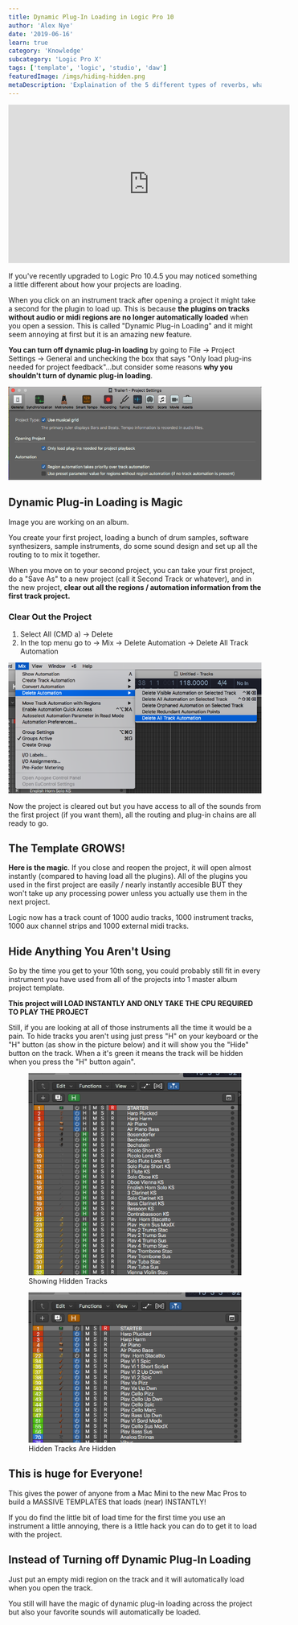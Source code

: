 ```yaml
---
title: Dynamic Plug-In Loading in Logic Pro 10
author: 'Alex Nye'
date: '2019-06-16'
learn: true
category: 'Knowledge'
subcategory: 'Logic Pro X'
tags: ['template', 'logic', 'studio', 'daw']
featuredImage: /imgs/hiding-hidden.png
metaDescription: 'Explaination of the 5 different types of reverbs, what they sound like, and when to chooose a certain reverb.'
---
```

<iframe width="560" height="315" src="https://www.youtube-nocookie.com/embed/_VHkfcC0eAc" frameborder="0" allow="accelerometer; autoplay; encrypted-media; gyroscope; picture-in-picture" allowfullscreen></iframe>


If you've recently upgraded to Logic Pro 10.4.5 you may noticed something a little different about how your projects are loading. 

When you click on an instrument track after opening a project it might take a second for the plugin to load up. This is because **the plugins on tracks without audio or midi regions are no longer automatically loaded** when you open a session. This is called "Dynamic Plug-in Loading" and it might seem annoying at first but it is an amazing new feature. 

**You can turn off dynamic plug-in loading** by going to File -> Project Settings -> General and unchecking the box that says "Only load plug-ins needed for project feedback"...but consider some reasons **why you shouldn't turn of dynamic plug-in loading**. 

<img src="./turn-off-dynamic.png" alt="menu option for turning of dynamic plug-in-loading" />



## Dynamic Plug-in Loading is Magic

Image you are working on an album. 

You create your first project, loading a bunch of drum samples, software synthesizers, sample instruments, do some sound design and set up all the routing to to mix it together. 

When you move on to your second project, you can take your first project, do a "Save As" to a new project (call it Second Track or whatever), and in the new project, **clear out all the regions / automation information from the first track project.**

### Clear Out the Project 

1. Select All (CMD a) -> Delete 
2. In the top menu go to -> Mix -> Delete Automation -> Delete All Track Automation

<img src="./delete_automation.png" alt="menu option to delete automation in logic pro x" />

Now the project is cleared out but you have access to all of the sounds from the first project (if you want them), all the routing and plug-in chains are all ready to go.

## The Template GROWS!

**Here is the magic**. If you close and reopen the project, it will open almost instantly (compared to having load all the plugins). All of the plugins you used in the first project are easily / nearly instantly accesible BUT they won't take up any processing power unless you actually use them in the next project.

Logic now has a track count of 1000 audio tracks, 1000 instrument tracks, 1000 aux channel strips and 1000 external midi tracks. 

## Hide Anything You Aren't Using

So by the time you get to your 10th song, you could probably still fit in every instrument you have used from all of the projects into 1 master album project template. 

**This project will LOAD INSTANTLY AND ONLY TAKE THE CPU REQUIRED TO PLAY THE PROJECT** 

Still, if you are looking at all of those instruments all the time it would be a pain. To hide tracks you aren't using just press "H" on your keyboard or the "H" button (as show in the picture below) and it will show you the "Hide" button on the track. When a it's green it means the track will be hidden when you press the "H" button again". 

<!-- <img src="./showing-hidden.png" alt="showing the hiding button"> -->
<figure class="image">
  <img src="./showing-hidden.png" alt="showing the hiding button">
  <figcaption>Showing Hidden Tracks</figcaption>
</figure>
<figure class="image">
  <img src="./hiding-hidden.png" alt="hiding the hiding button">
  <figcaption>Hidden Tracks Are Hidden</figcaption>
</figure>

## This is huge for Everyone!

This gives the power of anyone from a Mac Mini to the new Mac Pros to build a MASSIVE TEMPLATES that loads (near) INSTANTLY!

If you do find the little bit of load time for the first time you use an instrument a little annoying, there is a little hack you can do to get it to load with the project.

## Instead of Turning off Dynamic Plug-In Loading
 
Just put an empty midi region on the track and it will automatically load when you open the track.

You still will have the magic of dynamic plug-in loading across the project but also your favorite sounds will automatically be loaded. 

